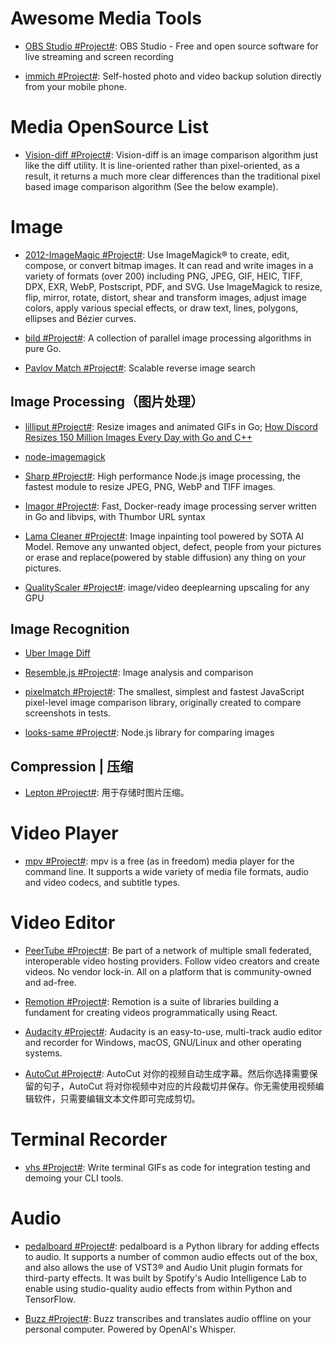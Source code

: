 # Awesome Media Tools

- [OBS Studio #Project#](https://github.com/obsproject/obs-studio): OBS Studio - Free and open source software for live streaming and screen recording

- [immich #Project#](https://github.com/immich-app/immich): Self-hosted photo and video backup solution directly from your mobile phone.

# Media OpenSource List

- [Vision-diff #Project#](https://github.com/Meituan-Dianping/vision-diff): Vision-diff is an image comparison algorithm just like the diff utility. It is line-oriented rather than pixel-oriented, as a result, it returns a much more clear differences than the traditional pixel based image comparison algorithm (See the below example).

# Image

- [2012-ImageMagic #Project#](https://github.com/ImageMagick/ImageMagick): Use ImageMagick® to create, edit, compose, or convert bitmap images. It can read and write images in a variety of formats (over 200) including PNG, JPEG, GIF, HEIC, TIFF, DPX, EXR, WebP, Postscript, PDF, and SVG. Use ImageMagick to resize, flip, mirror, rotate, distort, shear and transform images, adjust image colors, apply various special effects, or draw text, lines, polygons, ellipses and Bézier curves.

- [bild #Project#](https://github.com/anthonynsimon/bild): A collection of parallel image processing algorithms in pure Go.

- [Pavlov Match #Project#](https://github.com/pavlovml/match): Scalable reverse image search

## Image Processing（图片处理）

- [lilliput #Project#](https://github.com/discordapp/lilliput): Resize images and animated GIFs in Go; [How Discord Resizes 150 Million Images Every Day with Go and C++](https://parg.co/UEb)

- [node-imagemagick](https://github.com/yourdeveloper/node-imagemagick)

- [Sharp #Project#](): High performance Node.js image processing, the fastest module to resize JPEG, PNG, WebP and TIFF images.

- [Imagor #Project#](https://github.com/cshum/imagor): Fast, Docker-ready image processing server written in Go and libvips, with Thumbor URL syntax

- [Lama Cleaner #Project#](https://github.com/Sanster/lama-cleaner): Image inpainting tool powered by SOTA AI Model. Remove any unwanted object, defect, people from your pictures or erase and replace(powered by stable diffusion) any thing on your pictures.

- [QualityScaler #Project#](https://github.com/Djdefrag/QualityScaler): image/video deeplearning upscaling for any GPU

## Image Recognition

- [Uber Image Diff](https://github.com/uber/image-diff)

- [Resemble.js #Project#](https://github.com/rsmbl/Resemble.js): Image analysis and comparison

- [pixelmatch #Project#](https://github.com/mapbox/pixelmatch): The smallest, simplest and fastest JavaScript pixel-level image comparison library, originally created to compare screenshots in tests.

- [looks-same #Project#](https://github.com/gemini-testing/looks-same): Node.js library for comparing images

## Compression | 压缩

- [Lepton #Project#](https://github.com/dropbox/lepton): 用于存储时图片压缩。

# Video Player

- [mpv #Project#](https://github.com/mpv-player/mpv): mpv is a free (as in freedom) media player for the command line. It supports a wide variety of media file formats, audio and video codecs, and subtitle types.

# Video Editor

- [PeerTube #Project#](https://github.com/Chocobozzz/PeerTube): Be part of a network of multiple small federated, interoperable video hosting providers. Follow video creators and create videos. No vendor lock-in. All on a platform that is community-owned and ad-free.

- [Remotion #Project#](https://github.com/JonnyBurger/remotion): Remotion is a suite of libraries building a fundament for creating videos programmatically using React.

- [Audacity #Project#](https://www.audacityteam.org/): Audacity is an easy-to-use, multi-track audio editor and recorder for Windows, macOS, GNU/Linux and other operating systems.

- [AutoCut #Project#](https://github.com/mli/autocut): AutoCut 对你的视频自动生成字幕。然后你选择需要保留的句子，AutoCut 将对你视频中对应的片段裁切并保存。你无需使用视频编辑软件，只需要编辑文本文件即可完成剪切。

# Terminal Recorder

- [vhs #Project#](https://github.com/charmbracelet/vhs): Write terminal GIFs as code for integration testing and demoing your CLI tools.

# Audio

- [pedalboard #Project#](https://github.com/spotify/pedalboard): pedalboard is a Python library for adding effects to audio. It supports a number of common audio effects out of the box, and also allows the use of VST3® and Audio Unit plugin formats for third-party effects. It was built by Spotify's Audio Intelligence Lab to enable using studio-quality audio effects from within Python and TensorFlow.

- [Buzz #Project#](https://github.com/chidiwilliams/buzz): Buzz transcribes and translates audio offline on your personal computer. Powered by OpenAI's Whisper.
